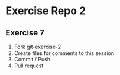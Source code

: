 # Exercise Repo 2

## Exercise 7

1. Fork git-exercise-2
2. Create files for comments to this session
3. Commit / Push
4. Pull request
